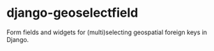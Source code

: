 # django-geoselectfield
Form fields and widgets for (multi)selecting geospatial foreign keys in Django.
